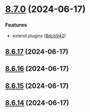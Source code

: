 # [8.7.0](https://github.com/msobiecki/eslint-config/compare/v8.6.17...v8.7.0) (2024-06-17)


### Features

* extend plugins ([8dcb942](https://github.com/msobiecki/eslint-config/commit/8dcb942347fd1df8acb872affd7922eac07bca7b))



## [8.6.17](https://github.com/msobiecki/eslint-config/compare/v8.6.16...v8.6.17) (2024-06-17)



## [8.6.16](https://github.com/msobiecki/eslint-config/compare/v8.6.15...v8.6.16) (2024-06-17)



## [8.6.15](https://github.com/msobiecki/eslint-config/compare/v8.6.14...v8.6.15) (2024-06-17)



## [8.6.14](https://github.com/msobiecki/eslint-config/compare/v8.6.13...v8.6.14) (2024-06-17)



